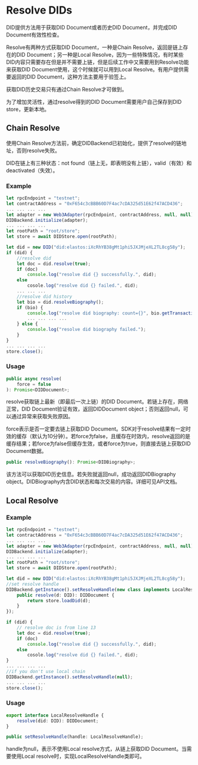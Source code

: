 # Resolve DIDs

DID提供方法用于获取DID Document或者历史DID Document，并完成DID Document有效性检查。

Resolve有两种方式获取DID Document，一种是Chain Resolve，返回是链上存在的DID Document；另一种是Local Resolve，因为一些特殊情况，有时某些DID内容只需要存在但是并不需要上链，但是后续工作中又需要用到Resolve功能来获取DID Document使用，这个时候就可以用到Local Resolve。有用户提供需要返回的DID Document，这种方法主要用于验签上。

获取DID历史交易只有通过Chain Resolve才可做到。

为了增加灵活性，通过resolve得到的DID Document需要用户自己保存到DID store，更新本地。

## Chain Resolve

使用Chain Resolve方法前，确定DIDBackend已初始化，提供了resolve的链地址，否则resolve失败。

DID在链上有三种状态：not found（链上无，即表明没有上链），valid（有效）和deactivated（失效）。

### Example

```typescript
let rpcEndpoint = "testnet";
let contractAddress = "0xF654c3cBBB60D7F4ac7cDA325d51E62f47ACD436";
... ... ... ...
let adapter = new Web3Adapter(rpcEndpoint, contractAddress, null, null);  
DIDBackend.initialize(adapter);
... ... ... ...
let rootPath = "root/store";
let store = await DIDStore.open(rootPath);

let did = new DID("did:elastos:iXcRhYB38gMt1phi5JXJMjeXL2TL8cg58y");
if (did) {
    //resolve did
    let doc = did.resolve(true);
    if (doc)
        console.log("resolve did {} successfully.", did);
    else
        cosole.log("resolve did {} failed.", did);
    ... ... ...
    //resolve did history
    let bio = did.resolveBiography();
    if (bio) {
        console.log("resolve did biography: count={}", bio.getTransactionCount());
        ... ... ... ...
    } else {
        console.log("resolve did biography failed.");
    }  
}
... ... ... ...
store.close();
```

### Usage

```typescript
public async resolve(
    force = false
): Promise<DIDDocument>;
```

resolve获取链上最新（即最后一次上链）的DID Document。若链上存在，网络正常，DID Document验证有效，返回DIDDocument object；否则返回null，可以通过异常来获取失败原因。

force表示是否一定要去链上获取DID Document。SDK对于resolve结果有一定时效的缓存（默认为10分钟）。若force为false，且缓存在时效内，resolve返回的是缓存结果；若force为false但缓存生效，或者force为true，则直接去链上获取DID Document数据。

```typescript
public resolveBiography(): Promise<DIDBiography>;
```

该方法可以获取DID历史信息。若失败就返回null，成功返回DIDBiography object。DIDBiography内含DID状态和每次交易的内容。详细可见API文档。

## Local Resolve

### Example

```typescript
let rpcEndpoint = "testnet";
let contractAddress = "0xF654c3cBBB60D7F4ac7cDA325d51E62f47ACD436";
... ... ... ...
let adapter = new Web3Adapter(rpcEndpoint, contractAddress, null, null);  
DIDBackend.initialize(adapter);
... ... ... ...
let rootPath = "root/store";
let store = await DIDStore.open(rootPath);

let did = new DID("did:elastos:iXcRhYB38gMt1phi5JXJMjeXL2TL8cg58y");
//set resolve handle
DIDBackend.getInstance().setResolveHandle(new class implements LocalResolveHandle {
    public resolve(d: DID): DIDDocument {
        return store.loadDid(d);
    }
});

if (did) {
    // resolve doc is from line 13
    let doc = did.resolve(true);
    if (doc)
        console.log("resolve did {} successfully.", did);
    else
        cosole.log("resolve did {} failed.", did);
}
... ... ... ...
//if you don't use local chain
DIDBackend.getInstance().setResolveHandle(null);
... ... ... ...
store.close();
```

### Usage

```typescript
export interface LocalResolveHandle {
    resolve(did: DID): DIDDocument;
}

public setResolveHandle(handle: LocalResolveHandle);
```

handle为null，表示不使用Local resolve方式，从链上获取DID Document。当需要使用Local resolve时，实现LocalResolveHandle类即可。
